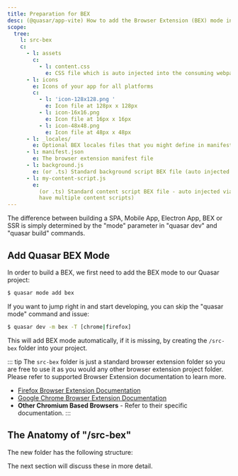 ```yaml
---
title: Preparation for BEX
desc: (@quasar/app-vite) How to add the Browser Extension (BEX) mode into a Quasar app.
scope:
  tree:
    l: src-bex
    c:
      - l: assets
        c:
          - l: content.css
            e: CSS file which is auto injected into the consuming webpage via the manifest.json
      - l: icons
        e: Icons of your app for all platforms
        c:
          - l: 'icon-128x128.png '
            e: Icon file at 128px x 128px
          - l: icon-16x16.png
            e: Icon file at 16px x 16px
          - l: icon-48x48.png
            e: Icon file at 48px x 48px
      - l: _locales/
        e: Optional BEX locales files that you might define in manifest
      - l: manifest.json
        e: The browser extension manifest file
      - l: background.js
        e: (or .ts) Standard background script BEX file (auto injected via manifest.json)
      - l: my-content-script.js
        e:
          (or .ts) Standard content script BEX file - auto injected via manifest.json (you can
          have multiple content scripts)
---
```


The difference between building a SPA, Mobile App, Electron App, BEX or SSR is simply determined by the "mode" parameter in "quasar dev" and "quasar build" commands.

## Add Quasar BEX Mode

In order to build a BEX, we first need to add the BEX mode to our Quasar project:

```bash
$ quasar mode add bex
```

If you want to jump right in and start developing, you can skip the "quasar mode" command and issue:

```bash
$ quasar dev -m bex -T [chrome|firefox]
```

This will add BEX mode automatically, if it is missing, by creating the `/src-bex` folder into your project.

::: tip
The `src-bex` folder is just a standard browser extension folder so you are free to use it as you would any other browser extension project folder. Please refer to supported Browser Extension documentation to learn more.

- [Firefox Browser Extension Documentation](https://developer.mozilla.org/en-US/docs/Mozilla/Add-ons/WebExtensions)
- [Google Chrome Browser Extension Documentation](https://developer.chrome.com/extensions)
- **Other Chromium Based Browsers** - Refer to their specific documentation.
  :::

## The Anatomy of "/src-bex"

The new folder has the following structure:

<DocTree :def="scope.tree" />

The next section will discuss these in more detail.
